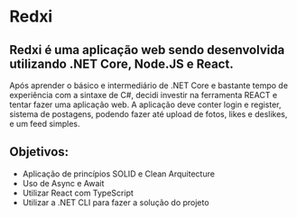 # Redxi
## Redxi é uma aplicação web sendo desenvolvida utilizando .NET Core, Node.JS e React. 

Após aprender o básico e intermediário de .NET Core e bastante tempo de experiência com a sintaxe de C#, decidi investir na ferramenta REACT e tentar fazer uma aplicação web.
A aplicação deve conter login e register, sistema de postagens, podendo fazer até upload de fotos, likes e deslikes, e um feed simples.

## Objetivos:
- Aplicação de princípios SOLID e Clean Arquitecture
- Uso de Async e Await
- Utilizar React com TypeScript
- Utilizar a .NET CLI para fazer a solução do projeto
